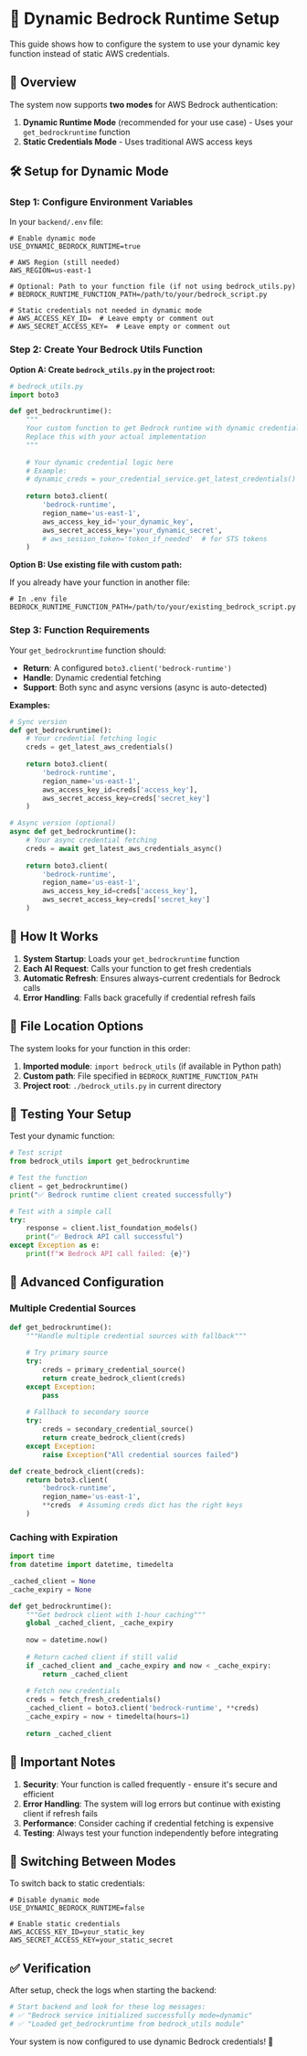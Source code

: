 # 🔑 Dynamic Bedrock Runtime Setup

This guide shows how to configure the system to use your dynamic key function instead of static AWS credentials.

## 🎯 Overview

The system now supports **two modes** for AWS Bedrock authentication:

1. **Dynamic Runtime Mode** (recommended for your use case) - Uses your `get_bedrockruntime` function
2. **Static Credentials Mode** - Uses traditional AWS access keys

## 🛠️ Setup for Dynamic Mode

### Step 1: Configure Environment Variables

In your `backend/.env` file:

```env
# Enable dynamic mode
USE_DYNAMIC_BEDROCK_RUNTIME=true

# AWS Region (still needed)
AWS_REGION=us-east-1

# Optional: Path to your function file (if not using bedrock_utils.py)
# BEDROCK_RUNTIME_FUNCTION_PATH=/path/to/your/bedrock_script.py

# Static credentials not needed in dynamic mode
# AWS_ACCESS_KEY_ID=  # Leave empty or comment out
# AWS_SECRET_ACCESS_KEY=  # Leave empty or comment out
```

### Step 2: Create Your Bedrock Utils Function

**Option A: Create `bedrock_utils.py` in the project root:**

```python
# bedrock_utils.py
import boto3

def get_bedrockruntime():
    """
    Your custom function to get Bedrock runtime with dynamic credentials
    Replace this with your actual implementation
    """
    
    # Your dynamic credential logic here
    # Example:
    # dynamic_creds = your_credential_service.get_latest_credentials()
    
    return boto3.client(
        'bedrock-runtime',
        region_name='us-east-1',
        aws_access_key_id='your_dynamic_key',
        aws_secret_access_key='your_dynamic_secret',
        # aws_session_token='token_if_needed'  # for STS tokens
    )
```

**Option B: Use existing file with custom path:**

If you already have your function in another file:

```env
# In .env file
BEDROCK_RUNTIME_FUNCTION_PATH=/path/to/your/existing_bedrock_script.py
```

### Step 3: Function Requirements

Your `get_bedrockruntime` function should:

- **Return**: A configured `boto3.client('bedrock-runtime')` 
- **Handle**: Dynamic credential fetching
- **Support**: Both sync and async versions (async is auto-detected)

**Examples:**

```python
# Sync version
def get_bedrockruntime():
    # Your credential fetching logic
    creds = get_latest_aws_credentials()
    
    return boto3.client(
        'bedrock-runtime',
        region_name='us-east-1',
        aws_access_key_id=creds['access_key'],
        aws_secret_access_key=creds['secret_key']
    )

# Async version (optional)
async def get_bedrockruntime():
    # Your async credential fetching
    creds = await get_latest_aws_credentials_async()
    
    return boto3.client(
        'bedrock-runtime',
        region_name='us-east-1',
        aws_access_key_id=creds['access_key'],
        aws_secret_access_key=creds['secret_key']
    )
```

## 🔄 How It Works

1. **System Startup**: Loads your `get_bedrockruntime` function
2. **Each AI Request**: Calls your function to get fresh credentials
3. **Automatic Refresh**: Ensures always-current credentials for Bedrock calls
4. **Error Handling**: Falls back gracefully if credential refresh fails

## 📍 File Location Options

The system looks for your function in this order:

1. **Imported module**: `import bedrock_utils` (if available in Python path)
2. **Custom path**: File specified in `BEDROCK_RUNTIME_FUNCTION_PATH`
3. **Project root**: `./bedrock_utils.py` in current directory

## 🧪 Testing Your Setup

Test your dynamic function:

```python
# Test script
from bedrock_utils import get_bedrockruntime

# Test the function
client = get_bedrockruntime()
print("✅ Bedrock runtime client created successfully")

# Test with a simple call
try:
    response = client.list_foundation_models()
    print("✅ Bedrock API call successful")
except Exception as e:
    print(f"❌ Bedrock API call failed: {e}")
```

## 🔧 Advanced Configuration

### Multiple Credential Sources

```python
def get_bedrockruntime():
    """Handle multiple credential sources with fallback"""
    
    # Try primary source
    try:
        creds = primary_credential_source()
        return create_bedrock_client(creds)
    except Exception:
        pass
    
    # Fallback to secondary source
    try:
        creds = secondary_credential_source()
        return create_bedrock_client(creds)
    except Exception:
        raise Exception("All credential sources failed")

def create_bedrock_client(creds):
    return boto3.client(
        'bedrock-runtime',
        region_name='us-east-1',
        **creds  # Assuming creds dict has the right keys
    )
```

### Caching with Expiration

```python
import time
from datetime import datetime, timedelta

_cached_client = None
_cache_expiry = None

def get_bedrockruntime():
    """Get bedrock client with 1-hour caching"""
    global _cached_client, _cache_expiry
    
    now = datetime.now()
    
    # Return cached client if still valid
    if _cached_client and _cache_expiry and now < _cache_expiry:
        return _cached_client
    
    # Fetch new credentials
    creds = fetch_fresh_credentials()
    _cached_client = boto3.client('bedrock-runtime', **creds)
    _cache_expiry = now + timedelta(hours=1)
    
    return _cached_client
```

## 🚨 Important Notes

1. **Security**: Your function is called frequently - ensure it's secure and efficient
2. **Error Handling**: The system will log errors but continue with existing client if refresh fails  
3. **Performance**: Consider caching if credential fetching is expensive
4. **Testing**: Always test your function independently before integrating

## 🔄 Switching Between Modes

To switch back to static credentials:

```env
# Disable dynamic mode
USE_DYNAMIC_BEDROCK_RUNTIME=false

# Enable static credentials
AWS_ACCESS_KEY_ID=your_static_key
AWS_SECRET_ACCESS_KEY=your_static_secret
```

## ✅ Verification

After setup, check the logs when starting the backend:

```bash
# Start backend and look for these log messages:
# ✅ "Bedrock service initialized successfully mode=dynamic"
# ✅ "Loaded get_bedrockruntime from bedrock_utils module"
```

Your system is now configured to use dynamic Bedrock credentials! 🎉